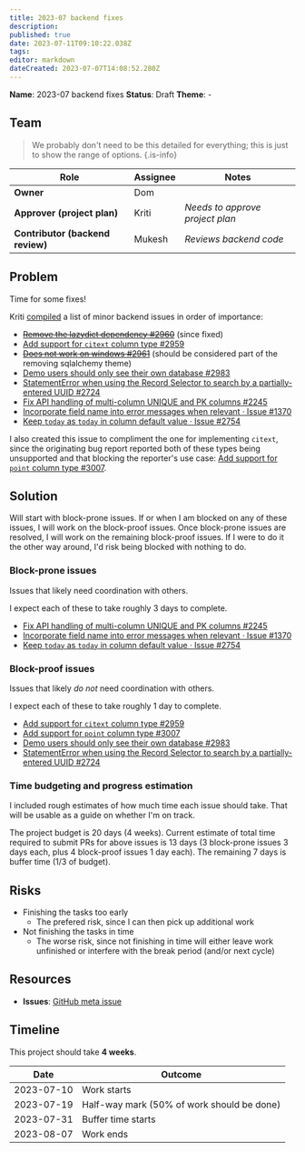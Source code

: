 ```yaml
---
title: 2023-07 backend fixes
description: 
published: true
date: 2023-07-11T09:10:22.038Z
tags: 
editor: markdown
dateCreated: 2023-07-07T14:08:52.280Z
---
```


**Name**: 2023-07 backend fixes
**Status**: Draft 
**Theme**: -

## Team
> We probably don't need to be this detailed for everything; this is just to show the range of options.
{.is-info}

| Role | Assignee | Notes |
|-|-|-|
| **Owner** | Dom | |
| **Approver (project plan)** | Kriti | *Needs to approve project plan* |
| **Contributor (backend review)** | Mukesh | *Reviews backend code* |

## Problem

Time for some fixes!

Kriti [compiled](https://groups.google.com/a/mathesar.org/g/mathesar-developers/c/0vahYjcTkjE/m/t8I5s0hcAgAJ) a list of minor backend issues in order of importance:

- [~~Remove the lazydict dependency #2960~~](https://github.com/centerofci/mathesar/issues/2960) (since fixed)
- [Add support for `citext` column type #2959](https://github.com/centerofci/mathesar/issues/2959)
- [~~Does not work on windows #2961~~](https://github.com/centerofci/mathesar/issues/2961) (should be considered part of the removing sqlalchemy theme)
- [Demo users should only see their own database #2983](https://github.com/centerofci/mathesar/issues/2983)
- [StatementError when using the Record Selector to search by a partially-entered UUID #2724](https://github.com/centerofci/mathesar/issues/2724)
- [Fix API handling of multi-column UNIQUE and PK columns #2245](https://github.com/centerofci/mathesar/issues/2245)
- [Incorporate field name into error messages when relevant · Issue #1370](https://github.com/centerofci/mathesar/issues/1370)
- [Keep `today` as `today` in column default value · Issue #2754](https://github.com/centerofci/mathesar/issues/2754)

I also created this issue to compliment the one for implementing `citext`, since the originating bug report reported both of these types being unsupported and that blocking the reporter's use case: [Add support for `point` column type #3007](https://github.com/centerofci/mathesar/issues/3007).

## Solution

Will start with block-prone issues. If or when I am blocked on any of these issues, I will work on the block-proof issues. Once block-prone issues are resolved, I will work on the remaining block-proof issues. If I were to do it the other way around, I'd risk being blocked with nothing to do.


### Block-prone issues

Issues that likely need coordination with others.

I expect each of these to take roughly 3 days to complete.

- [Fix API handling of multi-column UNIQUE and PK columns #2245](https://github.com/centerofci/mathesar/issues/2245)
- [Incorporate field name into error messages when relevant · Issue #1370](https://github.com/centerofci/mathesar/issues/1370)
- [Keep `today` as `today` in column default value · Issue #2754](https://github.com/centerofci/mathesar/issues/2754)

### Block-proof issues

Issues that likely *do not* need coordination with others.

I expect each of these to take roughly 1 day to complete.

- [Add support for `citext` column type #2959](https://github.com/centerofci/mathesar/issues/2959)
- [Add support for `point` column type #3007](https://github.com/centerofci/mathesar/issues/3007)
- [Demo users should only see their own database #2983](https://github.com/centerofci/mathesar/issues/2983)
- [StatementError when using the Record Selector to search by a partially-entered UUID #2724](https://github.com/centerofci/mathesar/issues/2724)

### Time budgeting and progress estimation

I included rough estimates of how much time each issue should take. That will be usable as a guide on whether I'm on track.

The project budget is 20 days (4 weeks). Current estimate of total time required to submit PRs for above issues is 13 days (3 block-prone issues 3 days each, plus 4 block-proof issues 1 day each). The remaining 7 days is buffer time (1/3 of budget).

## Risks
- Finishing the tasks too early
	- The prefered risk, since I can then pick up additional work
- Not finishing the tasks in time
	- The worse risk, since not finishing in time will either leave work unfinished or interfere with the break period (and/or next cycle)

## Resources

- **Issues**: [GitHub meta issue](https://github.com/centerofci/mathesar/issues/3022)


## Timeline
This project should take **4 weeks**.

| Date | Outcome |
| - | - |
| 2023-07-10 | Work starts |
| 2023-07-19 | Half-way mark (50% of work should be done) |
| 2023-07-31 | Buffer time starts |
| 2023-08-07 | Work ends |